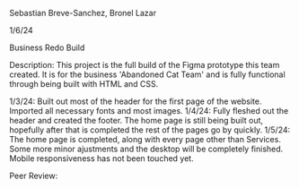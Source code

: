 Sebastian Breve-Sanchez, Bronel Lazar

1/6/24

Business Redo Build

Description: This project is the full build of the Figma prototype this team created. It is for the business 'Abandoned Cat Team' and is fully functional through being built with HTML and CSS. 

1/3/24: Built out most of the header for the first page of the website. Imported all necessary fonts and most images. 1/4/24: Fully fleshed out the header and created the footer. The home page is still being built out, hopefully after that is completed the rest of the pages go by quickly. 1/5/24: The home page is completed, along with every page other than Services. Some more minor ajustments and the desktop will be completely finished. Mobile responsiveness has not been touched yet.

Peer Review: 